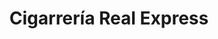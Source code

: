---
title: "Cigarrería Real Express"
url: /bogota-d-c/cigarreria-real-express/
shop: supermercado
---